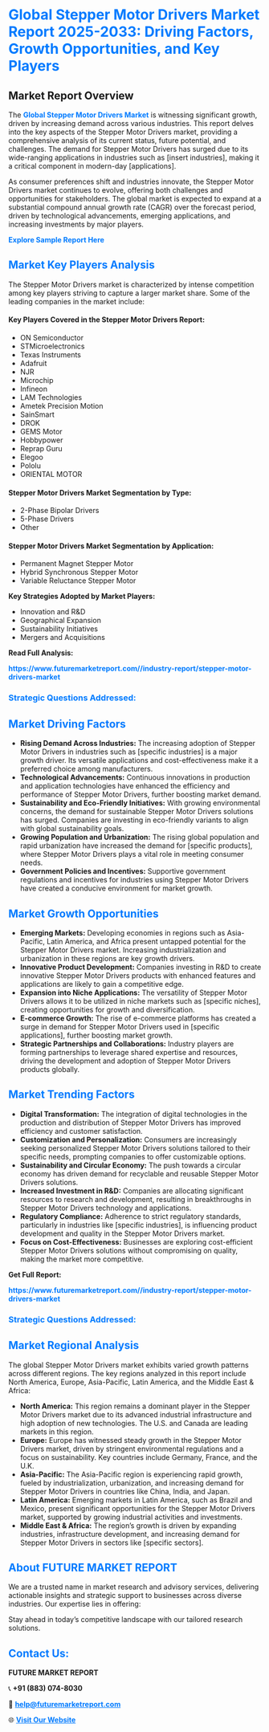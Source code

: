 <h1 style="color: #007BFF;">Global Stepper Motor Drivers Market Report 2025-2033: Driving Factors, Growth Opportunities, and Key Players</h1>

<section id="overview">
<h2>Market Report Overview</h2>
<p>The <a href="https://www.futuremarketreport.com//industry-report/stepper-motor-drivers-market" style="color: #007BFF; text-decoration: none;"><strong>Global Stepper Motor Drivers Market</strong></a> is witnessing significant growth, driven by increasing demand across various industries. This report delves into the key aspects of the Stepper Motor Drivers market, providing a comprehensive analysis of its current status, future potential, and challenges. The demand for Stepper Motor Drivers has surged due to its wide-ranging applications in industries such as [insert industries], making it a critical component in modern-day [applications].</p>
<p>As consumer preferences shift and industries innovate, the Stepper Motor Drivers market continues to evolve, offering both challenges and opportunities for stakeholders. The global market is expected to expand at a substantial compound annual growth rate (CAGR) over the forecast period, driven by technological advancements, emerging applications, and increasing investments by major players.</p>
</section>

<section id="overview">
<p><a href="https://www.futuremarketreport.com//request-sample/reportId=46346" style="color: #007BFF; text-decoration: none;"><strong>Explore Sample Report Here</strong></a></p>
</section>

<section id="key-players">
<h2 style="color: #007BFF;">Market Key Players Analysis</h2>
<p>The Stepper Motor Drivers market is characterized by intense competition among key players striving to capture a larger market share. Some of the leading companies in the market include:</p>
<h4>Key Players Covered in the Stepper Motor Drivers Report:</h4>
<ul><li>ON Semiconductor</li><li>STMicroelectronics</li><li>Texas Instruments</li><li>Adafruit</li><li>NJR</li><li>Microchip</li><li>Infineon</li><li>LAM Technologies</li><li>Ametek Precision Motion</li><li>SainSmart</li><li>DROK</li><li>GEMS Motor</li><li>Hobbypower</li><li>Reprap Guru</li><li>Elegoo</li><li>Pololu</li><li>ORIENTAL MOTOR</li></ul>
<h4>Stepper Motor Drivers Market Segmentation by Type:</h4>
<ul><li>2-Phase Bipolar Drivers</li><li>5-Phase Drivers</li><li>Other</li></ul>

<h4>Stepper Motor Drivers Market Segmentation by Application:</h4>
<ul><li>Permanent Magnet Stepper Motor</li><li>Hybrid Synchronous Stepper Motor</li><li>Variable Reluctance Stepper Motor</li></ul>
<p><strong>Key Strategies Adopted by Market Players:</strong></p>
<ul>
<li>Innovation and R&D</li>
<li>Geographical Expansion</li>
<li>Sustainability Initiatives</li>
<li>Mergers and Acquisitions</li>
</ul>
</section>

<section>
<p><strong>Read Full Analysis: </strong></p><a href="https://www.futuremarketreport.com//industry-report/stepper-motor-drivers-market" style="color: #007BFF; text-decoration: none;"><strong>https://www.futuremarketreport.com//industry-report/stepper-motor-drivers-market</strong></a>
<h3 style="color: #007BFF;">Strategic Questions Addressed:</h3>
</section>

<section id="driving-factors">
<h2 style="color: #007BFF;">Market Driving Factors</h2>
<ul>
<li><strong>Rising Demand Across Industries:</strong> The increasing adoption of Stepper Motor Drivers in industries such as [specific industries] is a major growth driver. Its versatile applications and cost-effectiveness make it a preferred choice among manufacturers.</li>
<li><strong>Technological Advancements:</strong> Continuous innovations in production and application technologies have enhanced the efficiency and performance of Stepper Motor Drivers, further boosting market demand.</li>
<li><strong>Sustainability and Eco-Friendly Initiatives:</strong> With growing environmental concerns, the demand for sustainable Stepper Motor Drivers solutions has surged. Companies are investing in eco-friendly variants to align with global sustainability goals.</li>
<li><strong>Growing Population and Urbanization:</strong> The rising global population and rapid urbanization have increased the demand for [specific products], where Stepper Motor Drivers plays a vital role in meeting consumer needs.</li>
<li><strong>Government Policies and Incentives:</strong> Supportive government regulations and incentives for industries using Stepper Motor Drivers have created a conducive environment for market growth.</li>
</ul>
</section>

<section id="growth-opportunities">
<h2 style="color: #007BFF;">Market Growth Opportunities</h2>
<ul>
<li><strong>Emerging Markets:</strong> Developing economies in regions such as Asia-Pacific, Latin America, and Africa present untapped potential for the Stepper Motor Drivers market. Increasing industrialization and urbanization in these regions are key growth drivers.</li>
<li><strong>Innovative Product Development:</strong> Companies investing in R&D to create innovative Stepper Motor Drivers products with enhanced features and applications are likely to gain a competitive edge.</li>
<li><strong>Expansion into Niche Applications:</strong> The versatility of Stepper Motor Drivers allows it to be utilized in niche markets such as [specific niches], creating opportunities for growth and diversification.</li>
<li><strong>E-commerce Growth:</strong> The rise of e-commerce platforms has created a surge in demand for Stepper Motor Drivers used in [specific applications], further boosting market growth.</li>
<li><strong>Strategic Partnerships and Collaborations:</strong> Industry players are forming partnerships to leverage shared expertise and resources, driving the development and adoption of Stepper Motor Drivers products globally.</li>
</ul>
</section>

<section id="trending-factors">
<h2 style="color: #007BFF;">Market Trending Factors</h2>
<ul>
<li><strong>Digital Transformation:</strong> The integration of digital technologies in the production and distribution of Stepper Motor Drivers has improved efficiency and customer satisfaction.</li>
<li><strong>Customization and Personalization:</strong> Consumers are increasingly seeking personalized Stepper Motor Drivers solutions tailored to their specific needs, prompting companies to offer customizable options.</li>
<li><strong>Sustainability and Circular Economy:</strong> The push towards a circular economy has driven demand for recyclable and reusable Stepper Motor Drivers solutions.</li>
<li><strong>Increased Investment in R&D:</strong> Companies are allocating significant resources to research and development, resulting in breakthroughs in Stepper Motor Drivers technology and applications.</li>
<li><strong>Regulatory Compliance:</strong> Adherence to strict regulatory standards, particularly in industries like [specific industries], is influencing product development and quality in the Stepper Motor Drivers market.</li>
<li><strong>Focus on Cost-Effectiveness:</strong> Businesses are exploring cost-efficient Stepper Motor Drivers solutions without compromising on quality, making the market more competitive.</li>
</ul>
</section>

<section>
<p><strong>Get Full Report: </strong></p><a href="https://www.futuremarketreport.com//industry-report/stepper-motor-drivers-market" style="color: #007BFF; text-decoration: none;"><strong>https://www.futuremarketreport.com//industry-report/stepper-motor-drivers-market</strong></a>
<h3 style="color: #007BFF;">Strategic Questions Addressed:</h3>
</section>


<section id="regional-analysis">
<h2 style="color: #007BFF;">Market Regional Analysis</h2>
<p>The global Stepper Motor Drivers market exhibits varied growth patterns across different regions. The key regions analyzed in this report include North America, Europe, Asia-Pacific, Latin America, and the Middle East & Africa:</p>
<ul>
<li><strong>North America:</strong> This region remains a dominant player in the Stepper Motor Drivers market due to its advanced industrial infrastructure and high adoption of new technologies. The U.S. and Canada are leading markets in this region.</li>
<li><strong>Europe:</strong> Europe has witnessed steady growth in the Stepper Motor Drivers market, driven by stringent environmental regulations and a focus on sustainability. Key countries include Germany, France, and the U.K.</li>
<li><strong>Asia-Pacific:</strong> The Asia-Pacific region is experiencing rapid growth, fueled by industrialization, urbanization, and increasing demand for Stepper Motor Drivers in countries like China, India, and Japan.</li>
<li><strong>Latin America:</strong> Emerging markets in Latin America, such as Brazil and Mexico, present significant opportunities for the Stepper Motor Drivers market, supported by growing industrial activities and investments.</li>
<li><strong>Middle East & Africa:</strong> The region’s growth is driven by expanding industries, infrastructure development, and increasing demand for Stepper Motor Drivers in sectors like [specific sectors].</li>
</ul>
</section>

<footer>
<h2 style="color: #007BFF;">About FUTURE MARKET REPORT</h2>
<p>We are a trusted name in market research and advisory services, delivering actionable insights and strategic support to businesses across diverse industries. Our expertise lies in offering:</p>

<p>Stay ahead in today’s competitive landscape with our tailored research solutions.</p>

<h2 style="color: #007BFF;">Contact Us:</h2>
<p><strong>FUTURE MARKET REPORT</strong></p>
<p>📞 <strong>+91 (883) 074-8030</strong></p>
<p>📧 <strong><a href="mailto:help@futuremarketreport.com" style="color: #007BFF;">help@futuremarketreport.com</a></strong></p>
<p>🌐 <strong><a href="https://www.futuremarketreport.com/" style="color: #007BFF;">Visit Our Website</a></strong></p>
</footer>